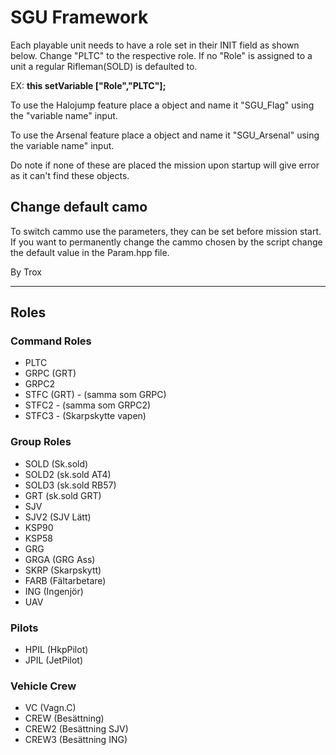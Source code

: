 # SGU Framework

Each playable unit needs to have a role set in their INIT field as shown below. Change "PLTC" to the respective role.
If no "Role" is assigned to a unit a regular Rifleman(SOLD) is defaulted to.

EX: **this setVariable ["Role","PLTC"];**

To use the Halojump feature place a object and name it "SGU_Flag" using the "variable name" input.

To use the Arsenal feature place a object and name it "SGU_Arsenal" using the variable name" input.

Do note if none of these are placed the mission upon startup will give error as it can't find these objects.

## Change default camo

To switch cammo use the parameters, they can be set before mission start.
If you want to permanently change the cammo chosen by the script change the default value in the Param.hpp file.

By Trox

---

## Roles

### Command Roles

- PLTC
- GRPC (GRT)
- GRPC2
- STFC (GRT) - (samma som GRPC)
- STFC2 - (samma som GRPC2)
- STFC3 - (Skarpskytte vapen)

### Group Roles

- SOLD (Sk.sold)
- SOLD2 (sk.sold AT4)
- SOLD3 (sk.sold RB57)
- GRT (sk.sold GRT)
- SJV
- SJV2 (SJV Lätt)
- KSP90
- KSP58
- GRG
- GRGA (GRG Ass)
- SKRP (Skarpskytt)
- FARB (Fältarbetare)
- ING (Ingenjör)
- UAV

### Pilots

- HPIL (HkpPilot)
- JPIL (JetPilot)

### Vehicle Crew

- VC (Vagn.C)
- CREW (Besättning)
- CREW2 (Besättning SJV)
- CREW3 (Besättning ING)

